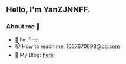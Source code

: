 ## Hello, I'm YanZJNNFF.

### About me 👋

- 🔭 I’m fine.
- 📫 How to reach me: 1057670698@qq.com
- 💼 My Blog: [here](https://dribble-njr.github.io/blog/)
